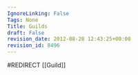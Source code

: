 ```yaml
---
IgnoreLinking: False
Tags: None
Title: Guilds
draft: False
revision_date: 2012-08-28 12:43:25+00:00
revision_id: 8496
---
```


#REDIRECT [[Guild]]